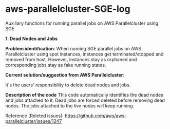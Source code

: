 # aws-parallelcluster-SGE-log
Auxiliary functions for running parallel jobs on AWS Parallelcluster using SGE

**1. Dead Nodes and Jobs**

**Problem identification**:
When running SGE parallel jobs on AWS Parallelcluster using spot instances, instances get terminated/stopped and removed from host. However, instances stay as orphaned and corresponding jobs stay as fake running states.

**Current solution/suggestion from AWS Parallelcluster**:

It's the users' responsibility to delete dead nodes and jobs.

**Description of the code**
This code automatically identifies the dead nodes and jobs attached to it. Dead jobs are forced deleted before removing dead nodes. The jobs attached to the live nodes will keep running.

Reference [Releted issues]:
https://github.com/aws/aws-parallelcluster/issues/1247
